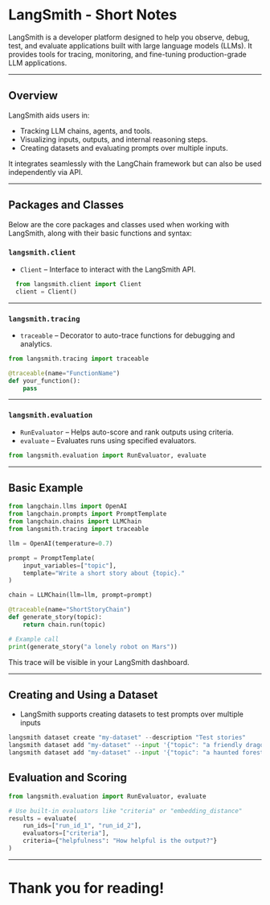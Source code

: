 # LangSmith - Short Notes

LangSmith is a developer platform designed to help you observe, debug, test, and evaluate applications built with large language models (LLMs). It provides tools for tracing, monitoring, and fine-tuning production-grade LLM applications.

---

## Overview

LangSmith aids users in:

- Tracking LLM chains, agents, and tools.
- Visualizing inputs, outputs, and internal reasoning steps.
- Creating datasets and evaluating prompts over multiple inputs.

It integrates seamlessly with the LangChain framework but can also be used independently via API.

---

## Packages and Classes

Below are the core packages and classes used when working with LangSmith, along with their basic functions and syntax:

### `langsmith.client`

- `Client` – Interface to interact with the LangSmith API.

```python
  from langsmith.client import Client
  client = Client()
```

---

### `langsmith.tracing`

- `traceable` –  Decorator to auto-trace functions for debugging and analytics.

```python
from langsmith.tracing import traceable

@traceable(name="FunctionName")
def your_function():
    pass
```

---

### `langsmith.evaluation`
- `RunEvaluator` – Helps auto-score and rank outputs using criteria.
- `evaluate` – Evaluates runs using specified evaluators.

```python
from langsmith.evaluation import RunEvaluator, evaluate
```

---

## Basic Example
```python
from langchain.llms import OpenAI
from langchain.prompts import PromptTemplate
from langchain.chains import LLMChain
from langsmith.tracing import traceable

llm = OpenAI(temperature=0.7)

prompt = PromptTemplate(
    input_variables=["topic"],
    template="Write a short story about {topic}."
)

chain = LLMChain(llm=llm, prompt=prompt)

@traceable(name="ShortStoryChain")
def generate_story(topic):
    return chain.run(topic)

# Example call
print(generate_story("a lonely robot on Mars"))
```

This trace will be visible in your LangSmith dashboard.

---

##  Creating and Using a Dataset
- LangSmith supports creating datasets to test prompts over multiple inputs

```python
langsmith dataset create "my-dataset" --description "Test stories"
langsmith dataset add "my-dataset" --input '{"topic": "a friendly dragon"}'
langsmith dataset add "my-dataset" --input '{"topic": "a haunted forest"}'
```

## Evaluation and Scoring

```python
from langsmith.evaluation import RunEvaluator, evaluate

# Use built-in evaluators like "criteria" or "embedding_distance"
results = evaluate(
    run_ids=["run_id_1", "run_id_2"],
    evaluators=["criteria"],
    criteria={"helpfulness": "How helpful is the output?"}
)
```

---

# Thank you for reading!
